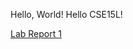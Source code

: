 Hello, World!
Hello CSE15L!

[Lab Report 1](https://jamesding000.github.io/cse15l-lab-reports/lab-report-1-week-0.html)
